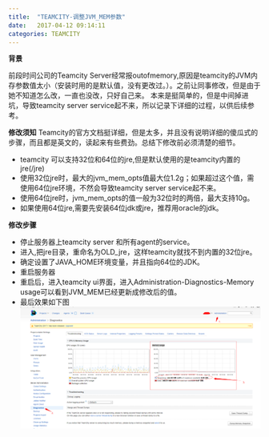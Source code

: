 ```yaml
---
title:  "TEAMCITY-调整JVM_MEM参数"
date:   2017-04-12 09:14:11
categories: TEAMCITY
---
```


**背景**

前段时间公司的Teamcity Server经常报outofmemory,原因是teamcity的JVM内存参数值太小（安装时用的是默认值，没有更改过。）。之前让同事修改，但是由于她不知道怎么改，一直也没改，只好自己来。
本来是挺简单的，但是中间掉进坑，导致teamcity server service起不来，所以记录下详细的过程，以供后续参考。


**修改须知**
Teamcity的官方文档挺详细，但是太多，并且没有说明详细的傻瓜式的步骤，而且都是英文的，读起来有些费劲。总结下修改前必须清楚的细节。

- teamcity 可以支持32位和64位的jre,但是默认使用的是teamcity内置的jre(<Teamcity dir>/jre)
- 使用32位jre时，最大的jvm_mem_opts值最大位1.2g；如果超过这个值，需使用64位jre环境，不然会导致teamcity server service起不来。
- 使用64位jre时，jvm_mem_opts的值一般为32位时的两倍，最大支持10g。
- 如果使用64位jre,需要先安装64位jdk或jre，推荐用oracle的jdk。

**修改步骤**
- 停止服务器上teamcity server 和所有agent的service。
- 进入<teamcity-dir>,把jre目录，重命名为OLD_jre，这样teamcity就找不到内置的32位jre。
- 确定设置了JAVA_HOME环境变量，并且指向64位的JDK。
- 重启服务器
- 重启后，进入teamcity ui界面，进入Administration-Diagnostics-Memory usage可以看到JVM_MEM已经更新成修改后的值。
- 最后效果如下图
![teamcity-jvm](../images/teamcity-jvm.png)

